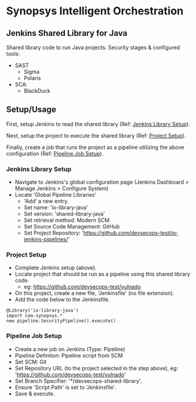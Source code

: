 # Synopsys Intelligent Orchestration

## Jenkins Shared Library for Java

Shared library code to run Java projects. Security stages & configured tools:

- SAST
  - Sigma
  - Polaris
- SCA:
  - BlackDuck

## Setup/Usage

First, setup Jenkins to read the shared library (Ref: [Jenkins Library Setup](###-jenkins-library-setup)).

Next, setup the project to execute the shared library (Ref: [Project Setup](###-project-setup)).

Finally, create a job that runs the project as a pipeline utilizing the above configuration (Ref: [Pipeline Job Setup](###-pipeline-job-setup)).

### Jenkins Library Setup

- Navigate to Jenkins's global configuration page (Jenkins Dashboard > Manage Jenkins > Configure System)
- Locate 'Global Pipeline Libraries'
  - 'Add' a new entry.
  - Set name: 'io-library-java'
  - Set version: 'shared-library-java'
  - Set retrieval method: Modern SCM
  - Set Source Code Management: GitHub
  - Set Project Repository: 'https://github.com/devsecops-test/io-jenkins-pipelines/'

### Project Setup

- Complete Jenkins setup (above).
- Locate project that should be run as a pipeline using this shared library code.
  - eg: https://github.com/devsecops-test/vulnado
- On this project, create a new file, 'Jenkinsfile' (no file extension).
- Add the code below to the Jenkinsfile.
````
@Library('io-library-java')
import com.synopsys.*
new pipeline.SecurityPipeline().execute()
````

### Pipeline Job Setup

- Create a new job on Jenkins (Type: Pipeline)
- Pipeline Defintion: Pipeline script from SCM
- Set SCM: Git
- Set Repository URL (to the project selected in the step above), eg: 'https://github.com/devsecops-test/vulnado'
- Set Branch Specifier: '*/devsecops-shared-library'.
- Ensure 'Script Path' is set to 'Jenkinsfile'.
- Save & execute.